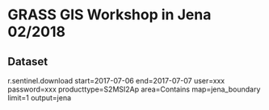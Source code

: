 # GRASS GIS Workshop in Jena 02/2018

## Dataset

   r.sentinel.download start=2017-07-06 end=2017-07-07 user=xxx password=xxx producttype=S2MSI2Ap area=Contains map=jena_boundary limit=1 output=jena